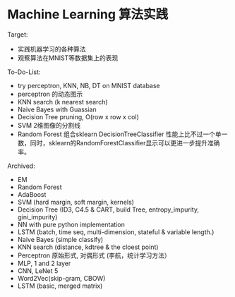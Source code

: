 # Machine Learning 算法实践

Target:
- 实践机器学习的各种算法
- 观察算法在MNIST等数据集上的表现

To-Do-List:
- try perceptron, KNN, NB, DT on MNIST database
- perceptron 的动态图示
- KNN search (k nearest search)
- Naive Bayes with Guassian
- Decision Tree pruning, O(row x row x col)
- SVM 2维图像的分割线
- Random Forest 组合sklearn DecisionTreeClassifier 性能上比不过一个单一数，同时，sklearn的RandomForestClassifier显示可以更进一步提升准确率。


Archived:
- EM
- Random Forest
- AdaBoost
- SVM (hard margin, soft margin, kernels)
- Decision Tree (ID3, C4.5 & CART, build Tree, entropy_impurity, gini_impurity)
- NN with pure python implementation
- LSTM (batch, time seq, multi-dimension, stateful & variable length.)
- Naive Bayes (simple classify)
- KNN search (distance, kdtree & the cloest point)
- Perceptron 原始形式, 对偶形式 (李航，统计学习方法）
- MLP, 1 and 2 layer
- CNN, LeNet 5
- Word2Vec(skip-gram, CBOW)
- LSTM (basic, merged matrix)

